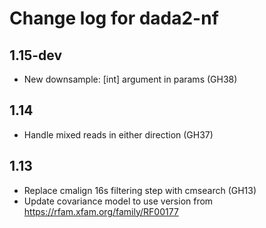 # Change log for dada2-nf

## 1.15-dev

- New downsample: [int] argument in params (GH38)

## 1.14

- Handle mixed reads in either direction (GH37)

## 1.13

- Replace cmalign 16s filtering step with cmsearch (GH13)
- Update covariance model to use version from https://rfam.xfam.org/family/RF00177
